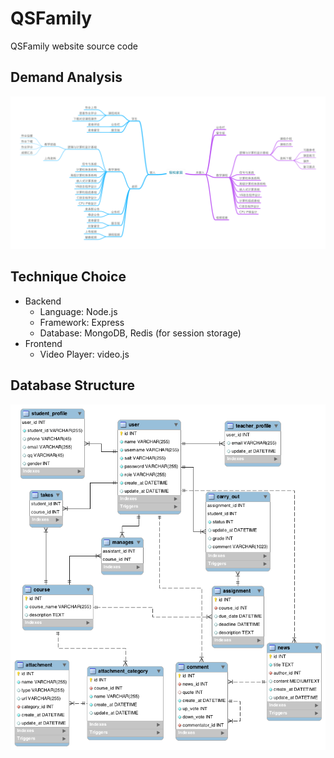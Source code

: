 # QSFamily

QSFamily website source code

## Demand Analysis

![Demand](./doc/img/demand.png)

## Technique Choice

- Backend
    - Language: Node.js
    - Framework: Express
    - Database: MongoDB, Redis (for session storage)
- Frontend
    - Video Player: video.js

## Database Structure

![Database diagram](./doc/img/database.png)

